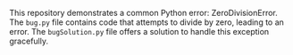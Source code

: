 This repository demonstrates a common Python error: ZeroDivisionError. The `bug.py` file contains code that attempts to divide by zero, leading to an error. The `bugSolution.py` file offers a solution to handle this exception gracefully.